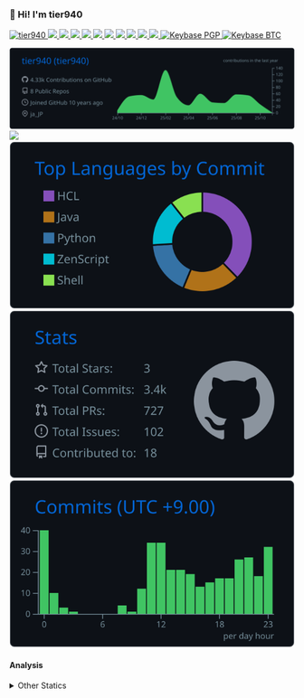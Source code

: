 ### 👋 Hi! I'm tier940

<p align="left"> 
  <a href="https://github.com/tier940/tier940/">
    <img src="https://komarev.com/ghpvc/?username=tier940" alt="tier940" />
  </a>
  <a href="http://twitter.com/tier940">
    <img height="20" src="https://img.shields.io/twitter/follow/tier940?label=Twitter&logo=twitter&style=flat" />
  </a>
  <a href="https://github.com/tier940">
    <img height="20" src="https://img.shields.io/github/followers/tier940?label=follow&logo=github&style=flat" />
  </a>
  <a href="https://www.reddit.com/user/tier940">
    <img height="20" src="https://img.shields.io/reddit/user-karma/combined/tier940?label=Reddit&logo=reddit&style=flat" />
  </a>
  <a href="https://stackoverflow.com/users/17317833/tier940">
    <img height="20" src="https://img.shields.io/stackexchange/stackoverflow/r/17317833?label=StackOverflow&logo=stack-overflow&style=flat" />
  </a>
  <a href="https://zenn.dev/tier940">
    <img height="20" src="https://zenn.badge.nikaera.com/s/tier940/likes" />
  </a>
  <a href="https://zenn.dev/tier940">
    <img height="20" src="https://zenn.badge.nikaera.com/s/tier940/followers" />
  </a>
  <a href="https://zenn.dev/tier940">
    <img height="20" src="https://zenn.badge.nikaera.com/s/tier940/articles" />
  </a>
  <a href="http://qiita.com/tier940">
    <img height="20" src="https://qiita-badge.apiapi.app/s/tier940/posts.svg" />
  </a>
  <a href="http://qiita.com/tier940">
    <img height="20" src="https://qiita-badge.apiapi.app/s/tier940/contributions.svg" />
  </a>
  <a href="https://github.com/tier940/tier940/">
    <img height="20" src="https://github.com/tier940/tier940/actions/workflows/main.yml/badge.svg" />
  </a>
  <a href="https://keybase.io/tier940">
    <img alt="Keybase PGP" src="https://img.shields.io/keybase/pgp/tier940">
  </a>
  <a href="https://keybase.io/tier940">
    <img alt="Keybase BTC" src="https://img.shields.io/keybase/btc/tier940">
  </a>
</p>

[![](https://raw.githubusercontent.com/tier940/tier940/main/profile-summary-card-output/github_dark/0-profile-details.svg)](https://github.com/vn7n24fzkq/github-profile-summary-cards)
[![](https://raw.githubusercontent.com/tier940/tier940/main/profile-summary-card-output/github_dark/1-repos-per-language.svg)](https://github.com/vn7n24fzkq/github-profile-summary-cards) [![](https://raw.githubusercontent.com/tier940/tier940/main/profile-summary-card-output/github_dark/2-most-commit-language.svg)](https://github.com/vn7n24fzkq/github-profile-summary-cards)
[![](https://raw.githubusercontent.com/tier940/tier940/main/profile-summary-card-output/github_dark/3-stats.svg)](https://github.com/vn7n24fzkq/github-profile-summary-cards) [![](https://raw.githubusercontent.com/tier940/tier940/main/profile-summary-card-output/github_dark/4-productive-time.svg)](https://github.com/vn7n24fzkq/github-profile-summary-cards)


#### Analysis
<!-- <img height="150" src="https://github.com/tier940/tier940/blob/master/images/stat.svg" alt="Alternative Text"/> -->

<details>
  <summary>Other Statics</summary>
  <!--START_SECTION:waka-->
![Code Time](http://img.shields.io/badge/Code%20Time-3%2C005%20hrs%2037%20mins-blue)

**🐱 My GitHub Data** 

> 📦 21.4 kB Used in GitHub's Storage 
 > 
> 💼 Opted to Hire
 > 
> 📜 10 Public Repositories 
 > 
> 🔑 1 Private Repositories 
 > 
**I'm an Early 🐤** 

```text
🌞 Morning                1589 commits        ████░░░░░░░░░░░░░░░░░░░░░   15.45 % 
🌆 Daytime                3772 commits        █████████░░░░░░░░░░░░░░░░   36.68 % 
🌃 Evening                3815 commits        █████████░░░░░░░░░░░░░░░░   37.10 % 
🌙 Night                  1108 commits        ███░░░░░░░░░░░░░░░░░░░░░░   10.77 % 
```
📅 **I'm Most Productive on Saturday** 

```text
Monday                   1016 commits        ██░░░░░░░░░░░░░░░░░░░░░░░   09.88 % 
Tuesday                  1802 commits        ████░░░░░░░░░░░░░░░░░░░░░   17.52 % 
Wednesday                1159 commits        ███░░░░░░░░░░░░░░░░░░░░░░   11.27 % 
Thursday                 1192 commits        ███░░░░░░░░░░░░░░░░░░░░░░   11.59 % 
Friday                   1311 commits        ███░░░░░░░░░░░░░░░░░░░░░░   12.75 % 
Saturday                 2001 commits        █████░░░░░░░░░░░░░░░░░░░░   19.46 % 
Sunday                   1803 commits        ████░░░░░░░░░░░░░░░░░░░░░   17.53 % 
```


📊 **This Week I Spent My Time On** 

```text
🕑︎ Time Zone: Asia/Tokyo

💬 Programming Languages: 
Java                     11 hrs 47 mins      ████████████░░░░░░░░░░░░░   47.78 % 
PHP                      6 hrs 17 mins       ██████░░░░░░░░░░░░░░░░░░░   25.45 % 
JSON                     1 hr 29 mins        ██░░░░░░░░░░░░░░░░░░░░░░░   06.01 % 
Markdown                 58 mins             █░░░░░░░░░░░░░░░░░░░░░░░░   03.97 % 
Ruby                     51 mins             █░░░░░░░░░░░░░░░░░░░░░░░░   03.46 % 

🔥 Editors: 
IntelliJ                 13 hrs 16 mins      █████████████░░░░░░░░░░░░   53.80 % 
VS Code                  11 hrs 24 mins      ████████████░░░░░░░░░░░░░   46.20 % 

💻 Operating System: 
Windows                  17 hrs 5 mins       █████████████████░░░░░░░░   69.22 % 
Linux                    7 hrs 35 mins       ████████░░░░░░░░░░░░░░░░░   30.78 % 
```

**I Mostly Code in Java** 

```text
Java                     12 repos            ███████████░░░░░░░░░░░░░░   44.44 % 
ZenScript                3 repos             ███░░░░░░░░░░░░░░░░░░░░░░   11.11 % 
HTML                     2 repos             ██░░░░░░░░░░░░░░░░░░░░░░░   07.41 % 
HCL                      2 repos             ██░░░░░░░░░░░░░░░░░░░░░░░   07.41 % 
Dockerfile               1 repo              █░░░░░░░░░░░░░░░░░░░░░░░░   03.70 % 
```



**Timeline**

![Lines of Code chart](https://raw.githubusercontent.com/tier940/tier940/main/assets/bar_graph.png)


 Last Updated on 28/12/2023 00:11:47 UTC
<!--END_SECTION:waka-->
</details>
